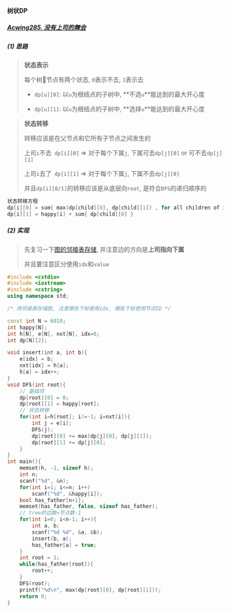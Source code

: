#### 树状DP

##### [Acwing285. 没有上司的舞会](https://www.acwing.com/problem/content/287/)
##### (1) 思路
> **状态表示**
> 
> 每个树🌲节点有两个状态, `0`表示不去, `1`表示去
>
> - `dp[u][0]`: 以`u`为根结点的子树中, **不选`u`**能达到的最大开心度
> 
> - `dp[u][1]`: 以`u`为根结点的子树中, **选择`u`**能达到的最大开心度

> **状态转移**
> 
> 转移应该是在父节点和它所有子节点之间发生的
> 
> 上司`i`不去` dp[i][0]` => 对于每个下属`j`, 下属可去`dp[j][0]` or 可不去`dp[j][1]`
> 
> 上司`i`去了` dp[i][1]` => 对于每个下属`j`, 下属不去`dp[j][0]`
>
> 并且`dp[i][0/1]`的转移应该是从底层向`root`, 是符合`DFS`的递归顺序的

```CPP
状态转移方程
dp[i][0] = sum{ max(dp[child][0], dp[child][1]) , for all children of i}
dp[i][1] = happy[i] + sum{ dp[child][0] }
```

##### (2) 实现

> 先复习一下[图的邻接表存储](https://github.com/MyLeetCodeRecord/cpp-leetcode/blob/master/acwing/Section%203/acwing%20-%20%E5%9B%BE%E7%9A%84%E9%82%BB%E6%8E%A5%E8%A1%A8%E5%AD%98%E5%82%A8.md), 并注意边的方向是**上司指向下属**
>
> 并且要注意区分使用`idx`和`value`

```CPP
#include <cstdio>
#include <iostream>
#include <cstring>
using namespace std;

/* 用邻接表存储图, 注意哪些下标使用idx, 哪些下标使用节点ID */

const int N = 6010;
int happy[N];
int h[N], e[N], nxt[N], idx=0;
int dp[N][2];

void insert(int a, int b){
    e[idx] = b;
    nxt[idx] = h[a];
    h[a] = idx++;
}
void DFS(int root){
    // 基础项
    dp[root][0] = 0;
    dp[root][1] = happy[root];
    // 状态转移
    for(int i=h[root]; i!=-1; i=nxt[i]){
        int j = e[i];
        DFS(j);
        dp[root][0] += max(dp[j][0], dp[j][1]);
        dp[root][1] += dp[j][0];
    }
}
int main(){
    memset(h, -1, sizeof h);
    int n;
    scanf("%d", &n);
    for(int i=1; i<=n; i++)
        scanf("%d", &happy[i]);
    bool has_father[n+1];
    memset(has_father, false, sizeof has_father);
    // tree的边数=节点数-1
    for(int i=0; i<n-1; i++){
        int a, b;
        scanf("%d %d", &a, &b);
        insert(b, a);
        has_father[a] = true;
    }
    int root = 1;
    while(has_father[root]){
        root++;
    }
    DFS(root);
    printf("%d\n", max(dp[root][0], dp[root][1]));
    return 0;
}
```